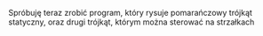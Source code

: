 Spróbuję teraz zrobić program, który rysuje pomarańczowy trójkąt statyczny, oraz drugi trójkąt, którym można sterować na strzałkach